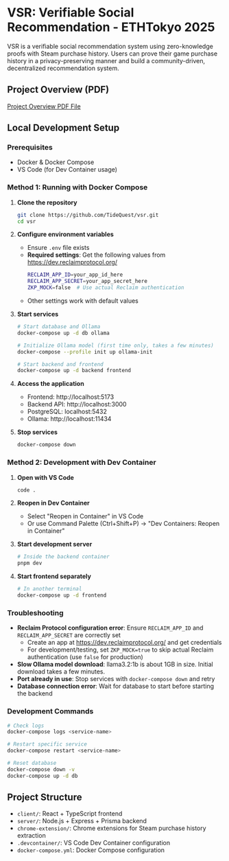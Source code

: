 # VSR: Verifiable Social Recommendation - ETHTokyo 2025

VSR is a verifiable social recommendation system using zero-knowledge proofs with Steam purchase history. Users can prove their game purchase history in a privacy-preserving manner and build a community-driven, decentralized recommendation system.

## Project Overview (PDF)

[Project Overview PDF File](https://tidequest.github.io/vsr/overview.html)  

## Local Development Setup

### Prerequisites

- Docker & Docker Compose
- VS Code (for Dev Container usage)

### Method 1: Running with Docker Compose

1. **Clone the repository**
   ```bash
   git clone https://github.com/TideQuest/vsr.git
   cd vsr
   ```

2. **Configure environment variables**
   - Ensure `.env` file exists
   - **Required settings**: Get the following values from https://dev.reclaimprotocol.org/
     ```bash
     RECLAIM_APP_ID=your_app_id_here
     RECLAIM_APP_SECRET=your_app_secret_here
     ZKP_MOCK=false  # Use actual Reclaim authentication
     ```
   - Other settings work with default values

3. **Start services**
   ```bash
   # Start database and Ollama
   docker-compose up -d db ollama
   
   # Initialize Ollama model (first time only, takes a few minutes)
   docker-compose --profile init up ollama-init
   
   # Start backend and frontend
   docker-compose up -d backend frontend
   ```

4. **Access the application**
   - Frontend: http://localhost:5173
   - Backend API: http://localhost:3000
   - PostgreSQL: localhost:5432
   - Ollama: http://localhost:11434

5. **Stop services**
   ```bash
   docker-compose down
   ```

### Method 2: Development with Dev Container

1. **Open with VS Code**
   ```bash
   code .
   ```

2. **Reopen in Dev Container**
   - Select "Reopen in Container" in VS Code
   - Or use Command Palette (Ctrl+Shift+P) → "Dev Containers: Reopen in Container"

3. **Start development server**
   ```bash
   # Inside the backend container
   pnpm dev
   ```

4. **Start frontend separately**
   ```bash
   # In another terminal
   docker-compose up -d frontend
   ```

### Troubleshooting

- **Reclaim Protocol configuration error**: Ensure `RECLAIM_APP_ID` and `RECLAIM_APP_SECRET` are correctly set
  - Create an app at https://dev.reclaimprotocol.org/ and get credentials
  - For development/testing, set `ZKP_MOCK=true` to skip actual Reclaim authentication (use `false` for production)
- **Slow Ollama model download**: llama3.2:1b is about 1GB in size. Initial download takes a few minutes.
- **Port already in use**: Stop services with `docker-compose down` and retry
- **Database connection error**: Wait for database to start before starting the backend

### Development Commands

```bash
# Check logs
docker-compose logs <service-name>

# Restart specific service
docker-compose restart <service-name>

# Reset database
docker-compose down -v
docker-compose up -d db
```

## Project Structure

- `client/`: React + TypeScript frontend
- `server/`: Node.js + Express + Prisma backend
- `chrome-extension/`: Chrome extensions for Steam purchase history extraction
- `.devcontainer/`: VS Code Dev Container configuration
- `docker-compose.yml`: Docker Compose configuration
